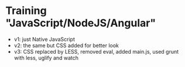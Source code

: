 Training "JavaScript/NodeJS/Angular"
=====

* v1: just Native JavaScript
* v2: the same but CSS added for better look
* v3: CSS replaced by LESS, removed eval, added main.js, used grunt with less, uglify and watch